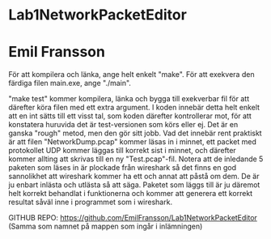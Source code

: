 # Lab1NetworkPacketEditor 
# Emil Fransson

För att kompilera och länka, ange helt enkelt "make".
För att exekvera den färdiga filen main.exe, ange "./main".

"make test" kommer kompilera, länka och bygga till exekverbar fil för att därefter köra filen med ett extra argument. I koden innebär detta helt enkelt att en int sätts till ett visst tal, som koden därefter kontrollerar mot, för att konstatera huruvida det är test-versionen som körs eller ej. Det är en ganska "rough" metod, men den gör sitt jobb.
Vad det innebär rent praktiskt är att filen "NetworkDump.pcap" kommer läsas in i minnet, ett packet med protokollet UDP kommer läggas till korrekt sist i minnet, och därefter kommer allting att skrivas till en ny "Test.pcap"-fil. Notera att de inledande 5 paketen som läses in är plockade från wireshark så det finns en god sannolikhet att wireshark kommer ha ett och annat att påstå om dem. De är ju enbart inlästa och utlästa så att säga. Paketet som läggs till är ju däremot helt korrekt behandlat i funktionerna och kommer att generera ett korrekt resultat såväl inne i programmet som i wireshark.

GITHUB REPO: https://github.com/EmilFransson/Lab1NetworkPacketEditor
(Samma som namnet på mappen som ingår i inlämningen)
 
